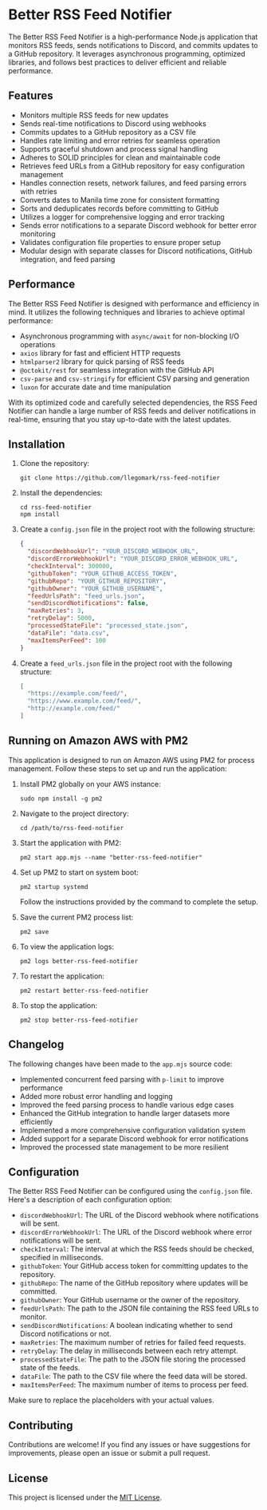 # Better RSS Feed Notifier

The Better RSS Feed Notifier is a high-performance Node.js application that monitors RSS feeds, sends notifications to Discord, and commits updates to a GitHub repository. It leverages asynchronous programming, optimized libraries, and follows best practices to deliver efficient and reliable performance.

## Features

- Monitors multiple RSS feeds for new updates
- Sends real-time notifications to Discord using webhooks
- Commits updates to a GitHub repository as a CSV file
- Handles rate limiting and error retries for seamless operation
- Supports graceful shutdown and process signal handling
- Adheres to SOLID principles for clean and maintainable code
- Retrieves feed URLs from a GitHub repository for easy configuration management
- Handles connection resets, network failures, and feed parsing errors with retries
- Converts dates to Manila time zone for consistent formatting
- Sorts and deduplicates records before committing to GitHub
- Utilizes a logger for comprehensive logging and error tracking
- Sends error notifications to a separate Discord webhook for better error monitoring
- Validates configuration file properties to ensure proper setup
- Modular design with separate classes for Discord notifications, GitHub integration, and feed parsing

## Performance

The Better RSS Feed Notifier is designed with performance and efficiency in mind. It utilizes the following techniques and libraries to achieve optimal performance:

- Asynchronous programming with `async/await` for non-blocking I/O operations
- `axios` library for fast and efficient HTTP requests
- `htmlparser2` library for quick parsing of RSS feeds
- `@octokit/rest` for seamless integration with the GitHub API
- `csv-parse` and `csv-stringify` for efficient CSV parsing and generation
- `luxon` for accurate date and time manipulation

With its optimized code and carefully selected dependencies, the RSS Feed Notifier can handle a large number of RSS feeds and deliver notifications in real-time, ensuring that you stay up-to-date with the latest updates.

## Installation

1. Clone the repository:
   ```
   git clone https://github.com/llegomark/rss-feed-notifier
   ```

2. Install the dependencies:
   ```
   cd rss-feed-notifier
   npm install
   ```

3. Create a `config.json` file in the project root with the following structure:
   ```json
   {
     "discordWebhookUrl": "YOUR_DISCORD_WEBHOOK_URL",
     "discordErrorWebhookUrl": "YOUR_DISCORD_ERROR_WEBHOOK_URL",
     "checkInterval": 300000,
     "githubToken": "YOUR_GITHUB_ACCESS_TOKEN",
     "githubRepo": "YOUR_GITHUB_REPOSITORY",
     "githubOwner": "YOUR_GITHUB_USERNAME",
     "feedUrlsPath": "feed_urls.json",
     "sendDiscordNotifications": false,
     "maxRetries": 3,
     "retryDelay": 5000,
     "processedStateFile": "processed_state.json",
     "dataFile": "data.csv",
     "maxItemsPerFeed": 100
   }
   ```

4. Create a `feed_urls.json` file in the project root with the following structure:
   ```json
   [
     "https://example.com/feed/",
     "https://www.example.com/feed/",
     "http://example.com/feed/"
   ]
   ```

## Running on Amazon AWS with PM2

This application is designed to run on Amazon AWS using PM2 for process management. Follow these steps to set up and run the application:

1. Install PM2 globally on your AWS instance:
   ```
   sudo npm install -g pm2
   ```

2. Navigate to the project directory:
   ```
   cd /path/to/rss-feed-notifier
   ```

3. Start the application with PM2:
   ```
   pm2 start app.mjs --name "better-rss-feed-notifier"
   ```

4. Set up PM2 to start on system boot:
   ```
   pm2 startup systemd
   ```
   Follow the instructions provided by the command to complete the setup.

5. Save the current PM2 process list:
   ```
   pm2 save
   ```

6. To view the application logs:
   ```
   pm2 logs better-rss-feed-notifier
   ```

7. To restart the application:
   ```
   pm2 restart better-rss-feed-notifier
   ```

8. To stop the application:
   ```
   pm2 stop better-rss-feed-notifier
   ```

## Changelog

The following changes have been made to the `app.mjs` source code:

- Implemented concurrent feed parsing with `p-limit` to improve performance
- Added more robust error handling and logging
- Improved the feed parsing process to handle various edge cases
- Enhanced the GitHub integration to handle larger datasets more efficiently
- Implemented a more comprehensive configuration validation system
- Added support for a separate Discord webhook for error notifications
- Improved the processed state management to be more resilient

## Configuration

The Better RSS Feed Notifier can be configured using the `config.json` file. Here's a description of each configuration option:

- `discordWebhookUrl`: The URL of the Discord webhook where notifications will be sent.
- `discordErrorWebhookUrl`: The URL of the Discord webhook where error notifications will be sent.
- `checkInterval`: The interval at which the RSS feeds should be checked, specified in milliseconds.
- `githubToken`: Your GitHub access token for committing updates to the repository.
- `githubRepo`: The name of the GitHub repository where updates will be committed.
- `githubOwner`: Your GitHub username or the owner of the repository.
- `feedUrlsPath`: The path to the JSON file containing the RSS feed URLs to monitor.
- `sendDiscordNotifications`: A boolean indicating whether to send Discord notifications or not.
- `maxRetries`: The maximum number of retries for failed feed requests.
- `retryDelay`: The delay in milliseconds between each retry attempt.
- `processedStateFile`: The path to the JSON file storing the processed state of the feeds.
- `dataFile`: The path to the CSV file where the feed data will be stored.
- `maxItemsPerFeed`: The maximum number of items to process per feed.

Make sure to replace the placeholders with your actual values.

## Contributing

Contributions are welcome! If you find any issues or have suggestions for improvements, please open an issue or submit a pull request.

## License

This project is licensed under the [MIT License](LICENSE).